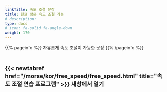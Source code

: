 ```yaml
---
linkTitle: 속도 조절 문장
title: 한글 평문 속도 조절 가능
# description: 
type: docs
# icon: fa-solid fa-angle-down
weight: 170
---
```


{{% pageinfo %}}
자유롭게 속도 조절이 가능한 문장
{{% /pageinfo %}}

<br>

<b><span style="font-size:130%">{{< newtabref href="/morse/kor/free_speed/free_speed.html" title="속도 조절 연습 프로그램" >}} 새창에서 열기</span></b>

